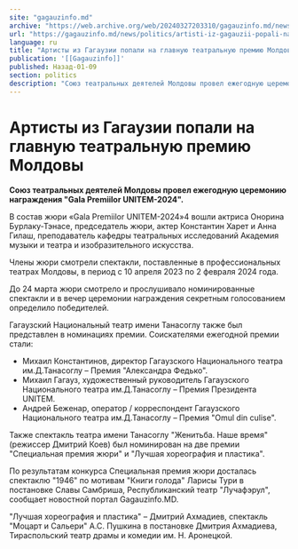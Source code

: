 ```yaml
---
site: "gagauzinfo.md"
archive: "https://web.archive.org/web/20240327203310/gagauzinfo.md/news/politics/artisti-iz-gagauzii-popali-na-glavnuyu-teatralnuyu-premiyu-moldovi"
url: "https://gagauzinfo.md/news/politics/artisti-iz-gagauzii-popali-na-glavnuyu-teatralnuyu-premiyu-moldovi"
language: ru
title: "Артисты из Гагаузии попали на главную театральную премию Молдовы"
publication: '[[Gagauzinfo]]'
published: Назад-01-09
section: politics
description: "Союз театральных деятелей Молдовы провел ежегодную церемонию награждения \"Gala Premiilor UNITEM-2024\"."
---
```


# Артисты из Гагаузии попали на главную театральную премию Молдовы

**Союз театральных деятелей Молдовы провел ежегодную церемонию награждения "Gala Premiilor UNITEM-2024".**

В состав жюри «Gala Premiilor UNITEM-2024»4 вошли актриса Онорина Бурлаку-Тэнасе, председатель жюри, актер Константин Харет и Анна Гилаш, преподаватель кафедры театральных исследований Академия музыки и театра и изобразительного искусства.

Члены жюри смотрели спектакли, поставленные в профессиональных театрах Молдовы, в период с 10 апреля 2023 по 2 февраля 2024 года.

До 24 марта жюри смотрело и прослушивало номинированные спектакли и в вечер церемонии награждения секретным голосованием определило победителей.

Гагаузский Национальный театр имени Танасоглу также был представлен в номинациях премии. Соискателями ежегодной премии стали:

- Михаил Константинов, директор Гагаузского Национального театра им.Д.Танасоглу – Премия "Александра Федько".
- Михаил Гагауз, художественный руководитель Гагаузского Национального театра им.Д.Танасоглу – Премия Президента UNITEM.
- Андрей Беженар, оператор / корреспондент Гагаузского Национального театра им.Д.Танасоглу – Премия "Omul din culise".

Также спектакль театра имени Танасоглу "Женитьба. Наше время" (режиссер Дмитрий Коев) был номинирован на две премии "Специальная премия жюри" и "Лучшая хореография и пластика".

По результатам конкурса Специальная премия жюри досталась спектаклю "1946" по мотивам "Книги голода" Ларисы Тури в постановке Славы Самбриша, Республиканский театр "Лучафэрул", сообщает новостной портал Gagauzinfo.MD.

"Лучшая хореография и пластика" – Дмитрий Ахмадиев, спектакль "Моцарт и Сальери" А.С. Пушкина в постановке Дмитрия Ахмадиева, Тираспольский театр драмы и комедии им. Н. Аронецкой.